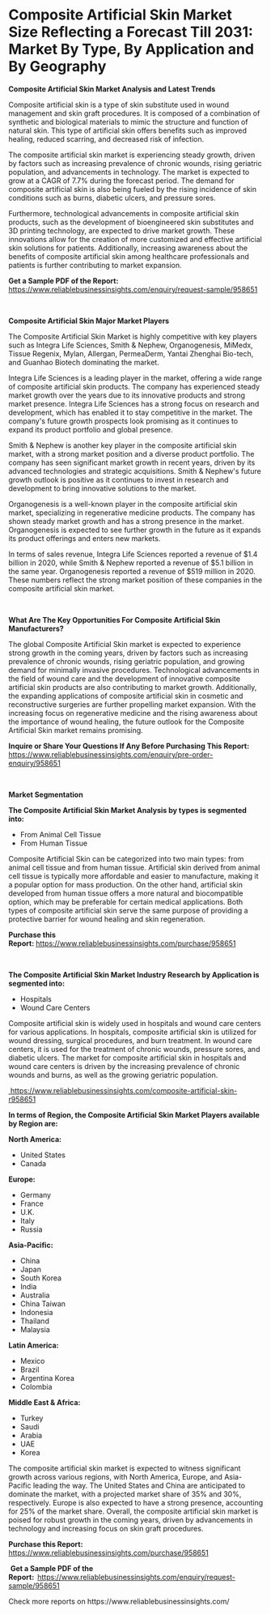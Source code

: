 <p><h1>Composite Artificial Skin Market Size Reflecting a Forecast Till 2031: Market By Type, By Application and By Geography</h1></p><p><strong>Composite Artificial Skin Market Analysis and Latest Trends</strong></p>
<p><p>Composite artificial skin is a type of skin substitute used in wound management and skin graft procedures. It is composed of a combination of synthetic and biological materials to mimic the structure and function of natural skin. This type of artificial skin offers benefits such as improved healing, reduced scarring, and decreased risk of infection.</p><p>The composite artificial skin market is experiencing steady growth, driven by factors such as increasing prevalence of chronic wounds, rising geriatric population, and advancements in technology. The market is expected to grow at a CAGR of 7.7% during the forecast period. The demand for composite artificial skin is also being fueled by the rising incidence of skin conditions such as burns, diabetic ulcers, and pressure sores.</p><p>Furthermore, technological advancements in composite artificial skin products, such as the development of bioengineered skin substitutes and 3D printing technology, are expected to drive market growth. These innovations allow for the creation of more customized and effective artificial skin solutions for patients. Additionally, increasing awareness about the benefits of composite artificial skin among healthcare professionals and patients is further contributing to market expansion.</p></p>
<p><strong>Get a Sample PDF of the Report:&nbsp;</strong> <a href="https://www.reliablebusinessinsights.com/enquiry/request-sample/958651">https://www.reliablebusinessinsights.com/enquiry/request-sample/958651</a></p>
<p>&nbsp;</p>
<p><strong>Composite Artificial Skin Major Market Players</strong></p>
<p><p>The Composite Artificial Skin Market is highly competitive with key players such as Integra Life Sciences, Smith & Nephew, Organogenesis, MiMedx, Tissue Regenix, Mylan, Allergan, PermeaDerm, Yantai Zhenghai Bio-tech, and Guanhao Biotech dominating the market. </p><p>Integra Life Sciences is a leading player in the market, offering a wide range of composite artificial skin products. The company has experienced steady market growth over the years due to its innovative products and strong market presence. Integra Life Sciences has a strong focus on research and development, which has enabled it to stay competitive in the market. The company's future growth prospects look promising as it continues to expand its product portfolio and global presence.</p><p>Smith & Nephew is another key player in the composite artificial skin market, with a strong market position and a diverse product portfolio. The company has seen significant market growth in recent years, driven by its advanced technologies and strategic acquisitions. Smith & Nephew's future growth outlook is positive as it continues to invest in research and development to bring innovative solutions to the market.</p><p>Organogenesis is a well-known player in the composite artificial skin market, specializing in regenerative medicine products. The company has shown steady market growth and has a strong presence in the market. Organogenesis is expected to see further growth in the future as it expands its product offerings and enters new markets.</p><p>In terms of sales revenue, Integra Life Sciences reported a revenue of $1.4 billion in 2020, while Smith & Nephew reported a revenue of $5.1 billion in the same year. Organogenesis reported a revenue of $519 million in 2020. These numbers reflect the strong market position of these companies in the composite artificial skin market.</p></p>
<p>&nbsp;</p>
<p><strong>What Are The Key Opportunities For Composite Artificial Skin Manufacturers?</strong></p>
<p><p>The global Composite Artificial Skin market is expected to experience strong growth in the coming years, driven by factors such as increasing prevalence of chronic wounds, rising geriatric population, and growing demand for minimally invasive procedures. Technological advancements in the field of wound care and the development of innovative composite artificial skin products are also contributing to market growth. Additionally, the expanding applications of composite artificial skin in cosmetic and reconstructive surgeries are further propelling market expansion. With the increasing focus on regenerative medicine and the rising awareness about the importance of wound healing, the future outlook for the Composite Artificial Skin market remains promising.</p></p>
<p><strong>Inquire or Share Your Questions If Any Before Purchasing This Report:</strong> <a href="https://www.reliablebusinessinsights.com/enquiry/pre-order-enquiry/958651">https://www.reliablebusinessinsights.com/enquiry/pre-order-enquiry/958651</a></p>
<p>&nbsp;</p>
<p><strong>Market Segmentation</strong></p>
<p><strong>The Composite Artificial Skin Market Analysis by types is segmented into:</strong></p>
<p><ul><li>From Animal Cell Tissue</li><li>From Human Tissue</li></ul></p>
<p><p>Composite Artificial Skin can be categorized into two main types: from animal cell tissue and from human tissue. Artificial skin derived from animal cell tissue is typically more affordable and easier to manufacture, making it a popular option for mass production. On the other hand, artificial skin developed from human tissue offers a more natural and biocompatible option, which may be preferable for certain medical applications. Both types of composite artificial skin serve the same purpose of providing a protective barrier for wound healing and skin regeneration.</p></p>
<p><strong>Purchase this Report:&nbsp;</strong><a href="https://www.reliablebusinessinsights.com/purchase/958651">https://www.reliablebusinessinsights.com/purchase/958651</a></p>
<p>&nbsp;</p>
<p><strong>The Composite Artificial Skin Market Industry Research by Application is segmented into:</strong></p>
<p><ul><li>Hospitals</li><li>Wound Care Centers</li></ul></p>
<p><p>Composite artificial skin is widely used in hospitals and wound care centers for various applications. In hospitals, composite artificial skin is utilized for wound dressing, surgical procedures, and burn treatment. In wound care centers, it is used for the treatment of chronic wounds, pressure sores, and diabetic ulcers. The market for composite artificial skin in hospitals and wound care centers is driven by the increasing prevalence of chronic wounds and burns, as well as the growing geriatric population.</p></p>
<p><a href="https://www.reliablebusinessinsights.com/composite-artificial-skin-r958651">&nbsp;https://www.reliablebusinessinsights.com/composite-artificial-skin-r958651</a></p>
<p><strong>In terms of Region, the Composite Artificial Skin Market Players available by Region are:</strong></p>
<p>
    <p> <strong> North America: </strong>
        <ul>
            <li>United States</li>
            <li>Canada</li>
        </ul>
        </p> 
    <p> <strong> Europe: </strong>
        <ul>
            <li>Germany</li>
            <li>France</li>
            <li>U.K.</li>
            <li>Italy</li>
            <li>Russia</li>
        </ul>
        </p> 
    <p> <strong> Asia-Pacific: </strong>
        <ul>
            <li>China</li>
            <li>Japan</li>
            <li>South Korea</li>
            <li>India</li>
            <li>Australia</li>
            <li>China Taiwan</li>
            <li>Indonesia</li>
            <li>Thailand</li>
            <li>Malaysia</li>
        </ul>
        </p> 
    <p> <strong> Latin America: </strong>
        <ul>
            <li>Mexico</li>
            <li>Brazil</li>
            <li>Argentina Korea</li>
            <li>Colombia</li>
        </ul>
        </p> 
    <p> <strong> Middle East & Africa: </strong>
        <ul>
            <li>Turkey</li>
            <li>Saudi</li>
            <li>Arabia</li>
            <li>UAE</li>
            <li>Korea</li>
        </ul>
    </p>
    </p>
<p><p>The composite artificial skin market is expected to witness significant growth across various regions, with North America, Europe, and Asia-Pacific leading the way. The United States and China are anticipated to dominate the market, with a projected market share of 35% and 30%, respectively. Europe is also expected to have a strong presence, accounting for 25% of the market share. Overall, the composite artificial skin market is poised for robust growth in the coming years, driven by advancements in technology and increasing focus on skin graft procedures.</p></p>
<p><strong>Purchase this Report: </strong><a href="https://www.reliablebusinessinsights.com/purchase/958651">https://www.reliablebusinessinsights.com/purchase/958651</a></p>
<p>&nbsp;<strong>Get a Sample PDF of the Report:&nbsp;&nbsp;</strong><a href="https://www.reliablebusinessinsights.com/enquiry/request-sample/958651">https://www.reliablebusinessinsights.com/enquiry/request-sample/958651</a></p>
<p><strong></strong></p>
<p>Check more reports on https://www.reliablebusinessinsights.com/</p>